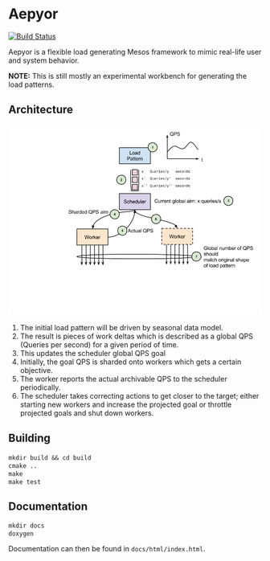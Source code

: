 # Aepyor

[![Build Status](https://travis-ci.org/nqn/aepyor.svg)](https://travis-ci.org/nqn/aepyor)

Aepyor is a flexible load generating Mesos framework to mimic real-life user and system behavior.

**NOTE:** This is still mostly an experimental workbench for generating the load patterns.

## Architecture

![Aepyor architecture](https://github.com/nqn/aepyor/raw/master/docs/images/architecture.png)

1. The initial load pattern will be driven by seasonal data model.
1. The result is pieces of work deltas which is described as a global QPS
   (Queries per second) for a given period of time.
1. This updates the scheduler global QPS goal
1. Initially, the goal QPS is sharded onto workers which gets a certain
   objective.
1. The worker reports the actual archivable QPS to the scheduler periodically.
1. The scheduler takes correcting actions to get closer to the target; either
   starting new workers and increase the projected goal or throttle projected
   goals and shut down workers.

## Building

```
mkdir build && cd build
cmake ..
make
make test
```

## Documentation

```
mkdir docs
doxygen
```

Documentation can then be found in `docs/html/index.html`.
